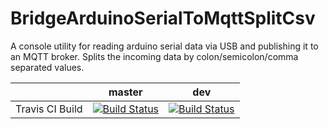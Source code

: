 # BridgeArduinoSerialToMqttSplitCsv
A console utility for reading arduino serial data via USB and publishing it to an MQTT broker. Splits the incoming data by colon/semicolon/comma separated values.

|    | master | dev |
| ------------- | ------------- | ------------- |
| Travis CI Build  | [![Build Status](https://travis-ci.org/CompulsiveCoder/BridgeArduinoSerialToMqttSplitCsv.svg?branch=master)](https://travis-ci.org/CompulsiveCoder/BridgeArduinoSerialToMqttSplitCsv)  | [![Build Status](https://travis-ci.org/CompulsiveCoder/BridgeArduinoSerialToMqttSplitCsv.svg?branch=dev)](https://travis-ci.org/CompulsiveCoder/BridgeArduinoSerialToMqttSplitCsv)  |

